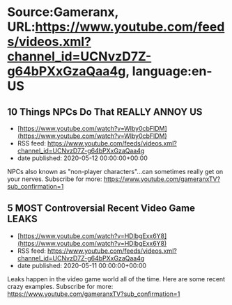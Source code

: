 # Source:Gameranx, URL:https://www.youtube.com/feeds/videos.xml?channel_id=UCNvzD7Z-g64bPXxGzaQaa4g, language:en-US

## 10 Things NPCs Do That REALLY ANNOY US
 - [https://www.youtube.com/watch?v=Wlby0cbFlDM](https://www.youtube.com/watch?v=Wlby0cbFlDM)
 - RSS feed: https://www.youtube.com/feeds/videos.xml?channel_id=UCNvzD7Z-g64bPXxGzaQaa4g
 - date published: 2020-05-12 00:00:00+00:00

NPCs also known as "non-player characters"...can sometimes really get on your nerves.
Subscribe for more: https://www.youtube.com/gameranxTV?sub_confirmation=1

## 5 MOST Controversial Recent Video Game LEAKS
 - [https://www.youtube.com/watch?v=HDlbgExx6Y8](https://www.youtube.com/watch?v=HDlbgExx6Y8)
 - RSS feed: https://www.youtube.com/feeds/videos.xml?channel_id=UCNvzD7Z-g64bPXxGzaQaa4g
 - date published: 2020-05-11 00:00:00+00:00

Leaks happen in the video game world all of the time. Here are some recent crazy examples.
Subscribe for more: https://www.youtube.com/gameranxTV?sub_confirmation=1


